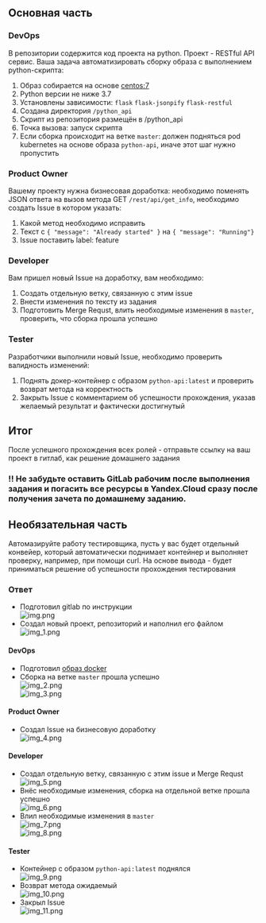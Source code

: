 ## Основная часть

### DevOps

В репозитории содержится код проекта на python. Проект - RESTful API сервис. Ваша задача автоматизировать сборку образа с выполнением python-скрипта:
1. Образ собирается на основе [centos:7](https://hub.docker.com/_/centos?tab=tags&page=1&ordering=last_updated)
2. Python версии не ниже 3.7
3. Установлены зависимости: `flask` `flask-jsonpify` `flask-restful`
4. Создана директория `/python_api`
5. Скрипт из репозитория размещён в /python_api
6. Точка вызова: запуск скрипта
7. Если сборка происходит на ветке `master`: должен подняться pod kubernetes на основе образа `python-api`, иначе этот шаг нужно пропустить

### Product Owner

Вашему проекту нужна бизнесовая доработка: необходимо поменять JSON ответа на вызов метода GET `/rest/api/get_info`, необходимо создать Issue в котором указать:
1. Какой метод необходимо исправить
2. Текст с `{ "message": "Already started" }` на `{ "message": "Running"}`
3. Issue поставить label: feature

### Developer

Вам пришел новый Issue на доработку, вам необходимо:
1. Создать отдельную ветку, связанную с этим issue
2. Внести изменения по тексту из задания
3. Подготовить Merge Requst, влить необходимые изменения в `master`, проверить, что сборка прошла успешно


### Tester

Разработчики выполнили новый Issue, необходимо проверить валидность изменений:
1. Поднять докер-контейнер с образом `python-api:latest` и проверить возврат метода на корректность
2. Закрыть Issue с комментарием об успешности прохождения, указав желаемый результат и фактически достигнутый

## Итог

После успешного прохождения всех ролей - отправьте ссылку на ваш проект в гитлаб, как решение домашнего задания

### :bangbang: Не забудьте оставить GitLab рабочим после выполнения задания и погасить все ресурсы в Yandex.Cloud сразу после получения зачета по домашнему заданию.

## Необязательная часть

Автомазируйте работу тестировщика, пусть у вас будет отдельный конвейер, который автоматически поднимает контейнер и выполняет проверку, например, при помощи curl. На основе вывода - будет приниматься решение об успешности прохождения тестирования

### Ответ

- Подготовил gitlab по инструкции  
    ![img.png](/img/img.png)  
- Создал новый проект, репозиторий и наполнил его файлом  
    ![img_1.png](/img/img_1.png)  

#### DevOps

- Подготовил [образ docker](/src/Dockerfile)
- Сборка на ветке `master` прошла успешно  
    ![img_2.png](/img/img_2.png)  
    ![img_3.png](/img/img_3.png)  

#### Product Owner

- Создал Issue на бизнесовую доработку  
    ![img_4.png](/img/img_4.png)   

#### Developer

- Создал отдельную ветку, связанную с этим issue и Merge Requst  
    ![img_5.png](/img/img_5.png)  
- Внёс необходимые изменения, сборка на отдельной ветке прошла успешно  
    ![img_6.png](/img/img_6.png)  
- Влил необходимые изменения в `master`  
    ![img_7.png](/img/img_7.png)  
    ![img_8.png](/img/img_8.png)  

#### Tester

- Контейнер с образом `python-api:latest` поднялся  
    ![img_9.png](/img/img_9.png)  
- Возврат метода ожидаемый  
    ![img_10.png](/img/img_10.png)  
- Закрыл Issue  
    ![img_11.png](/img/img_11.png)  
  
